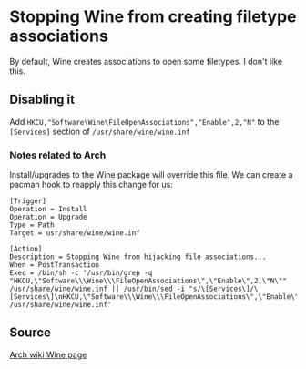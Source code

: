# Stopping Wine from creating filetype associations

By default, Wine creates associations to open some filetypes. I don't like this.

## Disabling it

Add `HKCU,"Software\Wine\FileOpenAssociations","Enable",2,"N"` to the `[Services]` section of `/usr/share/wine/wine.inf`

### Notes related to Arch

Install/upgrades to the Wine package will override this file. We can create a pacman hook to reapply this change for us:

```
[Trigger]
Operation = Install
Operation = Upgrade
Type = Path
Target = usr/share/wine/wine.inf

[Action]
Description = Stopping Wine from hijacking file associations...
When = PostTransaction
Exec = /bin/sh -c '/usr/bin/grep -q "HKCU,\"Software\\\Wine\\\FileOpenAssociations\",\"Enable\",2,\"N\"" /usr/share/wine/wine.inf || /usr/bin/sed -i "s/\[Services\]/\[Services\]\nHKCU,\"Software\\\Wine\\\FileOpenAssociations\",\"Enable\",2,\"N\"/g" /usr/share/wine/wine.inf'
```

## Source

[Arch wiki Wine page](https://wiki.archlinux.org/title/Wine#Prevent_Wine_from_creating_filetype_associations)